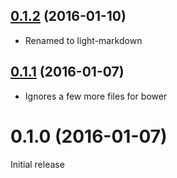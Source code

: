 <a name="0.1.2"></a>
## [0.1.2](https://github.com/Tonkean/lightMarkdown/compare/0.1.1...v0.1.2) (2016-01-10)

* Renamed to light-markdown


<a name="0.1.1"></a>
## [0.1.1](https://github.com/Tonkean/lightMarkdown/compare/0.1.0...v0.1.1) (2016-01-07)

* Ignores a few more files for bower


<a name="0.1.0"></a>
# 0.1.0 (2016-01-07)
Initial release